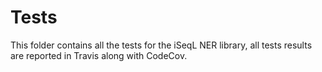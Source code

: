 # Tests

This folder contains all the tests for the iSeqL NER library, all tests results are reported in Travis along with CodeCov.